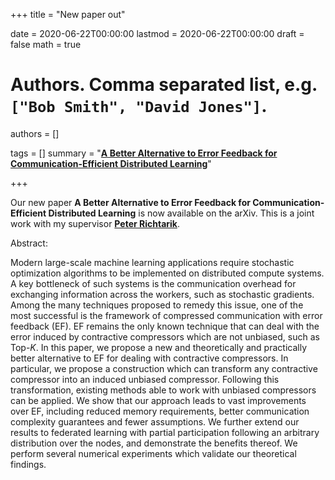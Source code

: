 +++
title = "New paper out"


date = 2020-06-22T00:00:00
lastmod = 2020-06-22T00:00:00
draft = false
math = true

# Authors. Comma separated list, e.g. `["Bob Smith", "David Jones"]`.
authors = []

tags = []
summary = "[**A Better Alternative to Error Feedback for Communication-Efficient Distributed Learning**](https://arxiv.org/pdf/2006.11077.pdf)"

+++

Our new paper **A Better Alternative to Error Feedback for Communication-Efficient Distributed Learning** is now available on the arXiv. This is a joint work  with my supervisor [**Peter Richtarik**](https://richtarik.org/).

Abstract:

Modern large-scale machine learning applications require stochastic optimization algorithms to be implemented on distributed compute systems. A key bottleneck of such systems is the communication overhead for exchanging information across the workers, such as stochastic gradients. Among the many techniques proposed to remedy this issue, one of the most successful is the framework of compressed communication with error feedback (EF). EF remains the only known technique that can deal with the error induced by contractive compressors which are not unbiased, such as Top-$K$.  In this paper, we propose a new and theoretically and practically better alternative to EF for dealing with contractive compressors. In particular, we propose a construction which can transform any contractive compressor into an induced unbiased compressor. Following this transformation, existing methods able to work with unbiased compressors can be applied. We show that our approach leads to vast improvements over EF, including reduced memory requirements, better communication complexity guarantees and fewer assumptions. We further extend our results to federated learning with partial participation following an arbitrary distribution over the nodes, and demonstrate the benefits thereof. We perform several numerical experiments which validate our theoretical findings.
